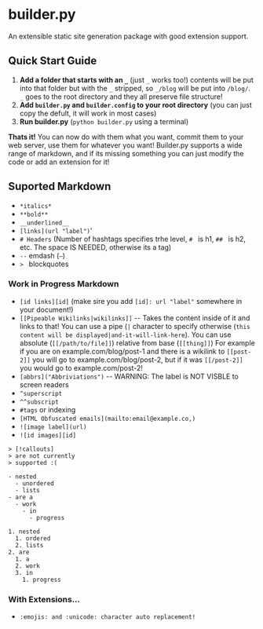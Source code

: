 # builder.py
An extensible static site generation package with good extension support. 

## Quick Start Guide

1. **Add a folder that starts with an `_`** (just `_` works too!) contents will be put into that folder but with the `_` stripped, so `_/blog` will be put into `/blog/`. `_` goes to the root directory and they all preserve file structure!
2. **Add `builder.py` and `builder.config` to your root directory** (you can just copy the defult, it will work in most cases) 
3. **Run builder.py** (`python builder.py` using a terminal) 

**Thats it!** You can now do with them what you want, commit them to your web server, use them for whatever you want! Builder.py supports a wide range of markdown, and if its missing something you can just modify the code or add an extension for it!

## Suported Markdown 

- `*italics*`  
- `**bold**`  
- `__underlined__`  
- `[links](url "label")`'  
- `# Headers` (Number of hashtags specifies trhe level, `# ` is h1, `## ` is h2, etc. The space IS NEEDED, otherwise its a tag)   
- `--` emdash (`—`)  
- `> ` blockquotes

### Work in Progress Markdown
- `[id links][id]` (make sire you add `[id]: url "label"` somewhere in your document!)  
- `[[Pipeable Wikilinks|wikilinks]]` -- Takes the content inside of it and links to that! You can use a pipe (`|` character to specify otherwise (`this content will be displayed|and-it-will-link-here`). You can use absolute (`[[/path/to/file]]`) relative from base (`[[thing]]`) For example if you are on example.com/blog/post-1 and there is a wikilink to `[[post-2]]` you will go to example.com/blog/post-2, but if it was `[[/post-2]]` you would go to example.com/post-2!
- `[abbrs]("Abbriviations")` -- WARNING: The label is NOT VISBLE to screen readers  
- `^superscript`  
- `^^subscript`  
- `#tags` or indexing  
- `[HTML Obfuscated emails](mailto:email@example.co,)`   
- `![image label](url)`
- `![id images][id]`

```
> [!callouts] 
> are not currently
> supported :(
```

```
- nested
  - unordered
  - lists 
- are a 
  - work 
    - in 
      - progress
```

```
1. nested
  1. ordered
  2. lists 
2. are 
  1. a
  2. work 
  3. in 
    1. progress
```

### With Extensions... 
- `:emojis: and :unicode: character auto replacement!`  
